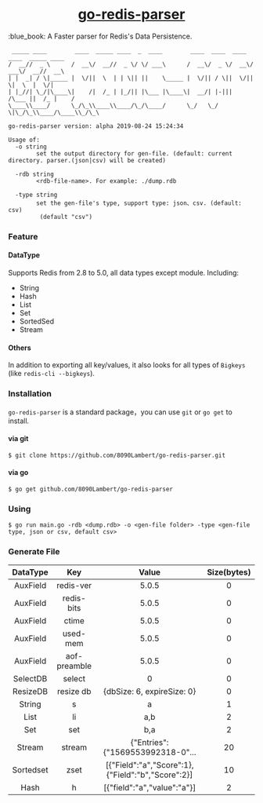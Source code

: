 <h1 align="center"><a href="https://github.com/8090lambert/go-redis-parser">go-redis-parser</a></h1>
:blue_book: A Faster parser for Redis's Data Persistence.

```
 _____ ____        ____  _____ ____  _  ____        ____  ____  ____  ____  _____ ____
/  __//  _ \      /  __\/  __//  _ \/ \/ ___\      /  __\/  _ \/  __\/ ___\/  __//  __\
| |  _| / \|_____ |  \/||  \  | | \|| ||    \_____ |  \/|| / \||  \/||    \|  \  |  \/|
| |_//| \_/|\____\|    /|  /_ | |_/|| |\___ |\____\|  __/| |-|||    /\___ ||  /_ |    /
\____\\____/      \_/\_\\____\\____/\_/\____/      \_/   \_/ \|\_/\_\\____/\____\\_/\_\

go-redis-parser version: alpha 2019-08-24 15:24:34

Usage of:
  -o string
    	set the output directory for gen-file. (default: current directory. parser.(json|csv) will be created)

  -rdb string
    	<rdb-file-name>. For example: ./dump.rdb

  -type string
    	set the gen-file's type, support type: json、csv. (default: csv)
    	 (default "csv")
```

### Feature

#### DataType
Supports Redis from 2.8 to 5.0, all data types except module. Including:
- String
- Hash
- List
- Set
- SortedSed
- Stream

#### Others
In addition to exporting all key/values, it also looks for all types of `Bigkeys` (like `redis-cli --bigkeys`).

### Installation
`go-redis-parser` is a standard package，you can use `git` or `go get` to install.

#### via git
```
$ git clone https://github.com/8090Lambert/go-redis-parser.git
```

#### via go
```
$ go get github.com/8090Lambert/go-redis-parser
```

### Using
```
$ go run main.go -rdb <dump.rdb> -o <gen-file folder> -type <gen-file type, json or csv, default csv>
```

### Generate File
| DataType | Key | Value | Size(bytes) |
| :-----: | :-----: | :-----: | :-----: | 
| AuxField | redis-ver | 5.0.5 | 0 |
| AuxField | redis-bits | 5.0.5 | 0 |
| AuxField | ctime | 5.0.5 | 0 |
| AuxField | used-mem | 5.0.5 | 0 |
| AuxField | aof-preamble | 5.0.5 | 0 |
| SelectDB | select | 0 | 0 |
| ResizeDB | resize db | {dbSize: 6, expireSize: 0} | 0 |
| String | s | a | 1 |
| List | li | a,b | 2 |
| Set | set | b,a | 2 |
| Stream | stream | {"Entries":{"1569553992318-0"... | 20 |
| Sortedset | zset | [{"Field":"a","Score":1},{"Field":"b","Score":2}] | 10 |
| Hash | h | [{"field":"a","value":"a"}] | 2 |

